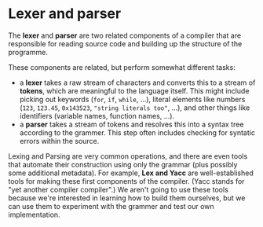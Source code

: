 # Lexer and parser

The **lexer** and **parser** are two related components of a compiler that are
responsible for reading source code and building up the structure of the
programme.

These components are related, but perform somewhat different tasks:

- a **lexer** takes a raw stream of characters and converts this to a stream
  of **tokens**, which are meaningful to the language itself. This might include
  picking out keywords (`for`, `if`, `while`, ...), literal elements like
  numbers (`123`, `123.45`, `0x143523`, `"string literals too"`, ...), and other
  things like identifiers (variable names, function names, ...).
- a **parser** takes a stream of tokens and resolves this into a syntax tree
  according to the grammer. This step often includes checking for syntatic
  errors within the source.

Lexing and Parsing are very common operations, and there are even tools that
automate their construction using only the grammar (plus possibly some
additional metadata). For example, **Lex and Yacc** are well-established tools
for making these first components of the compiler. (Yacc stands for "yet
another compiler compiler".) We aren't going to use these tools because we're
interested in learning how to build them ourselves, but we can use them to
experiment with the grammer and test our own implementation.
